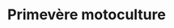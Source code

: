 ---
title: "Primevère motoculture"
url: /saint-martin-de-crau/primevere-motoculture/
shop: Garten-Center
---